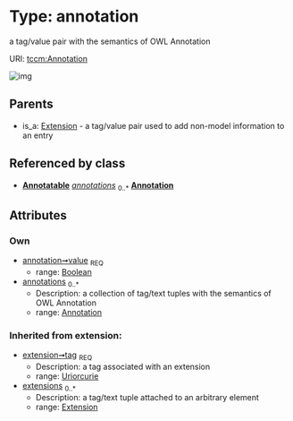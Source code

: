 
# Type: annotation


a tag/value pair with the semantics of OWL Annotation

URI: [tccm:Annotation](https://hotecosystem.org/tccm/Annotation)


![img](http://yuml.me/diagram/nofunky;dir:TB/class/[Extension],[Annotation]<annotations%200..*-++[Annotation&#124;value:boolean;tag(i):uriorcurie],[Extension]^-[Annotation],[Annotatable])

## Parents

 *  is_a: [Extension](Extension.md) - a tag/value pair used to add non-model information to an entry

## Referenced by class

 *  **[Annotatable](Annotatable.md)** *[annotations](annotations.md)*  <sub>0..*</sub>  **[Annotation](Annotation.md)**

## Attributes


### Own

 * [annotation➞value](annotation_extension_value.md)  <sub>REQ</sub>
    * range: [Boolean](types/Boolean.md)
 * [annotations](annotations.md)  <sub>0..*</sub>
    * Description: a collection of tag/text tuples with the semantics of OWL Annotation
    * range: [Annotation](Annotation.md)

### Inherited from extension:

 * [extension➞tag](extension_tag.md)  <sub>REQ</sub>
    * Description: a tag associated with an extension
    * range: [Uriorcurie](types/Uriorcurie.md)
 * [extensions](extensions.md)  <sub>0..*</sub>
    * Description: a tag/text tuple attached to an arbitrary element
    * range: [Extension](Extension.md)
